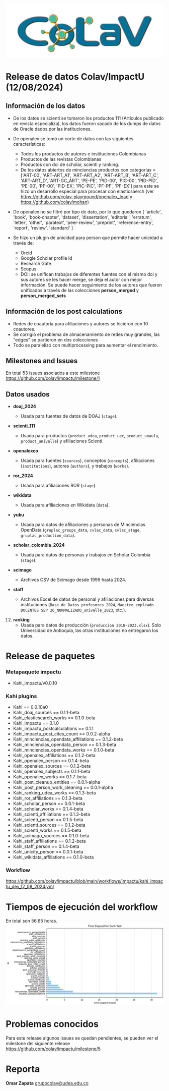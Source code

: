 <center><img src="https://raw.githubusercontent.com/colav/colav.github.io/master/img/Logo.png"/></center>

# Release de datos Colav/ImpactU (12/08/2024)

## Información de los datos

* De los datos se scienti se tomaron los productos 111 (Artículos publicado en revista especializa), los datos fueron sacado de los dumps de datos de Oracle dados por las instituciones.
* De openalex se tomó un corte de datos con las siguientes características:
    * Todos los productos de autores e instituciones Colombianas
    * Productos de las revistas Colombianas
    * Productos con doi de scholar, scienti y ranking.
    * De los datos abiertos de minciencias productos con categorías  = ['ART-00', 'ART-ART_A1', 'ART-ART_A2', 'ART-ART_B', 'ART-ART_C', 'ART-ART_D', 'ART-GC_ART', 'PE-PE', 'PID-00', 'PIC-00', 'PID-PID', 'PE-00', 'PF-00', 'PID-EX', 'PIC-PIC', 'PF-PF', 'PF-EX']  para este se hizo un desarrollo especial para procesar con elasticsaerch (ver https://github.com/colav-playground/openalex_load y https://github.com/colav/mohan)
* De openalex no se filtró por tipo de dato, por lo que quedaron [
  'article',         'book',
  'book-chapter',    'dataset',
  'dissertation',    'editorial',
  'erratum',         'letter',
  'other',           'paratext',
  'peer-review',     'preprint',
  'reference-entry', 'report',
  'review',          'standard'
]

* Se hizo un plugin de unicidad para person que permite hacer unicidad a través de:
    * Orcid
    * Google Scholar profile id
    * Research Gate 
    * Scopus
    * DOI: se unifican trabajos de diferentes fuentes con el mismo doi y sus autores se les hacer merge, se deja el autor con mejor información. Se puede hacer seguimiento de los autores que fueron unificados a través de las colecciones  **person_merged** y **person_merged_sets**


## Información de los post calculations

* Redes de coautoría para afiliaciones y autores se hicieron con 10 coautores.
* Se corrigió el problema de almacenamiento de redes muy grandes, las "edges" se partieron en dos colecciones
* Todo se paralelizó con multiprocessing para aumentar el rendimiento.


## Milestones and Issues
En total 53 issues asociados a este milestone
https://github.com/colav/impactu/milestone/1


## Datos usados
* **doaj_2024**
   - Usada para fuentes de datos de DOAJ (`stage`).

* **scienti_111**
   - Usada para productos (`product_udea`, `product_uec`, `product_unaula`, `product_univalle`) y afiliaciones Scienti.

* **openalexco**
   - Usada para fuentes (`sources`), conceptos (`concepts`), afiliaciones (`institutions`), autores (`authors`), y trabajos (`works`).

* **ror_2024**
   - Usada para afiliaciones ROR (`stage`).

* **wikidata**
   - Usada para afiliaciones en Wikidata (`data`).

* **yuku**
   - Usada para datos de afiliaciones y personas de Minciencias OpenData (`gruplac_groups_data`, `cvlac_data`, `cvlac_stage`, `gruplac_production_data`).

* **scholar_colombia_2024**
   - Usada para datos de personas y trabajos en Scholar Colombia (`stage`).

* **scimago**
    - Archivos CSV de Scimago desde 1999 hasta 2024.

* **staff**
    - Archivos Excel de datos de personal y afiliaciones para diversas instituciones (`Base de Datos profesores 2024`, `Maestro_empleado DOCENTES SEP 26_NORMALIZADO_univalle_2023`, etc.).
12. **ranking**
    - Usada para datos de producción (`produccion 2018-2023.xlsx`).
    Solo Universidad de Antioquia, las otras instituciones no entregaron los datos.



# Release de paquetes

### Metapaquete impactu
* Kahi_impactu/v0.0.10

### Kahi plugins
* Kahi == 0.0.10a0
* Kahi_doaj_sources == 0.1.1-beta
* Kahi_elasticsearch_works == 0.1.0-beta
* Kahi_impactu == 0.1.0
* Kahi_impactu_postcalculations == 0.1.1
* Kahi_impactu_post_cites_count == 0.0.2-alpha
* Kahi_minciencias_opendata_affiliations == 0.1.2-beta
* Kahi_minciencias_opendata_person == 0.1.3-beta
* Kahi_minciencias_opendata_works == 0.1.0-beta
* Kahi_openalex_affiliations == 0.1.2-beta
* Kahi_openalex_person == 0.1.4-beta
* Kahi_openalex_sources == 0.1.2-beta
* Kahi_openalex_subjects == 0.1.1-beta
* Kahi_openalex_works == 0.1.7-beta
* Kahi_post_cleanup_entities == 0.0.1-alpha
* Kahi_post_person_work_cleaning == 0.0.1-alpha
* Kahi_ranking_udea_works == 0.1.3-beta
* Kahi_ror_affiliations == 0.1.3-beta
* Kahi_scholar_person == 0.0.1-beta
* Kahi_scholar_works == 0.1.4-beta
* Kahi_scienti_affiliations == 0.1.3-beta
* Kahi_scienti_person == 0.1.5-beta
* Kahi_scienti_sources == 0.1.2-beta
* Kahi_scienti_works == 0.1.5-beta
* Kahi_scimago_sources == 0.1.0-beta
* Kahi_staff_affiliations == 0.1.2-beta
* Kahi_staff_person == 0.1.4-beta
* Kahi_unicity_person == 0.0.1-beta
* Kahi_wikidata_affiliations == 0.1.0-beta

### Workflow 
https://github.com/colav/impactu/blob/main/workflows/impactu/kahi_impactu_dev_12_08_2024.yml

# Tiempos de ejecución del workflow
En total son 56.65 horas.
![Workflow Times](times_12_08_2024.png)

# Problemas conocidos
Para este release algunos issues se quedan pendientes,
se pueden ver el milestone del siguiente release
https://github.com/colav/impactu/milestone/5


# Reporta
**Omar Zapata** grupocolav@udea.edu.co


